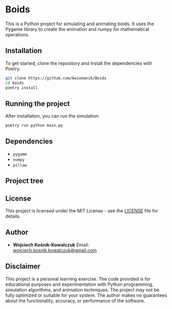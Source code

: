 # Boids
This is a Python project for simulating and animating boids. It uses the Pygame library to create the animation and numpy for mathematical operations.

## Installation
To get started, clone the repository and install the dependencies with Poetry:
```bash
git clone https://github.com/Awiomanik/Boids
cd boids
poetry install
```

## Running the project
After installation, you can run the simulation:
```bash
poetry run python main.py
```

## Dependencies
- `pygame`
- `numpy`
- `pillow`

## Project tree


## License
This project is licensed under the MIT License - see the [LICENSE](LICENSE) file for details.

## Author
- **Wojciech Kośnik-Kowalczuk**
    Email: <wojciech.kosnik.kowalczuk@gmail.com>

## Disclaimer

This project is a personal learning exercise. The code provided is for educational purposes and experimentation with Python programming, simulation algorithms, and animation techniques. The project may not be fully optimized or suitable for your system.
The author makes no guarantees about the functionality, accuracy, or performance of the software.

